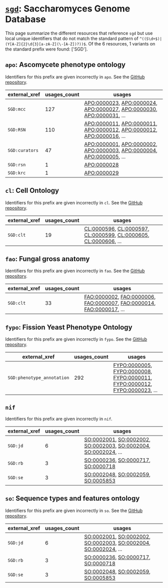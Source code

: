 # [`sgd`](https://bioregistry.io/sgd): Saccharomyces Genome Database

This page summarize the different resources that reference `sgd`
but use local unique identifiers that do not match the standard pattern of
`^((S\d+$)|(Y[A-Z]{2}\d{3}[a-zA-Z](\-[A-Z])?))$`. Of the 6 resources,
1 variants on the standard prefix were found: ['SGD'].

## `apo`: Ascomycete phenotype ontology

Identifiers for this prefix are given incorrectly in `apo`. See the [GitHub repository](https://github.com/obophenotype/ascomycete-phenotype-ontology).

| external_xref   |   usages_count | usages                                                                                                                                                                                                                                                                                                     |
|-----------------|----------------|------------------------------------------------------------------------------------------------------------------------------------------------------------------------------------------------------------------------------------------------------------------------------------------------------------|
| `SGD:mcc`       |            127 | [APO:0000023](http://purl.obolibrary.org/obo/APO_0000023), [APO:0000024](http://purl.obolibrary.org/obo/APO_0000024), [APO:0000027](http://purl.obolibrary.org/obo/APO_0000027), [APO:0000030](http://purl.obolibrary.org/obo/APO_0000030), [APO:0000031](http://purl.obolibrary.org/obo/APO_0000031), ... |
| `SGD:RSN`       |            110 | [APO:0000011](http://purl.obolibrary.org/obo/APO_0000011), [APO:0000011](http://purl.obolibrary.org/obo/APO_0000011), [APO:0000012](http://purl.obolibrary.org/obo/APO_0000012), [APO:0000012](http://purl.obolibrary.org/obo/APO_0000012), [APO:0000016](http://purl.obolibrary.org/obo/APO_0000016), ... |
| `SGD:curators`  |             47 | [APO:0000001](http://purl.obolibrary.org/obo/APO_0000001), [APO:0000002](http://purl.obolibrary.org/obo/APO_0000002), [APO:0000003](http://purl.obolibrary.org/obo/APO_0000003), [APO:0000004](http://purl.obolibrary.org/obo/APO_0000004), [APO:0000005](http://purl.obolibrary.org/obo/APO_0000005), ... |
| `SGD:rsn`       |              1 | [APO:0000028](http://purl.obolibrary.org/obo/APO_0000028)                                                                                                                                                                                                                                                  |
| `SGD:krc`       |              1 | [APO:0000029](http://purl.obolibrary.org/obo/APO_0000029)                                                                                                                                                                                                                                                  |

## `cl`: Cell Ontology

Identifiers for this prefix are given incorrectly in `cl`. See the [GitHub repository](https://github.com/obophenotype/cell-ontology).

| external_xref   |   usages_count | usages                                                                                                                                                                                                                                                                                           |
|-----------------|----------------|--------------------------------------------------------------------------------------------------------------------------------------------------------------------------------------------------------------------------------------------------------------------------------------------------|
| `SGD:clt`       |             19 | [CL:0000596](http://purl.obolibrary.org/obo/CL_0000596), [CL:0000597](http://purl.obolibrary.org/obo/CL_0000597), [CL:0000599](http://purl.obolibrary.org/obo/CL_0000599), [CL:0000605](http://purl.obolibrary.org/obo/CL_0000605), [CL:0000606](http://purl.obolibrary.org/obo/CL_0000606), ... |

## `fao`: Fungal gross anatomy

Identifiers for this prefix are given incorrectly in `fao`. See the [GitHub repository](https://github.com/obophenotype/fungal-anatomy-ontology).

| external_xref   |   usages_count | usages                                                                                                                                                                                                                                                                                                     |
|-----------------|----------------|------------------------------------------------------------------------------------------------------------------------------------------------------------------------------------------------------------------------------------------------------------------------------------------------------------|
| `SGD:clt`       |             33 | [FAO:0000002](http://purl.obolibrary.org/obo/FAO_0000002), [FAO:0000006](http://purl.obolibrary.org/obo/FAO_0000006), [FAO:0000007](http://purl.obolibrary.org/obo/FAO_0000007), [FAO:0000014](http://purl.obolibrary.org/obo/FAO_0000014), [FAO:0000017](http://purl.obolibrary.org/obo/FAO_0000017), ... |

## `fypo`: Fission Yeast Phenotype Ontology

Identifiers for this prefix are given incorrectly in `fypo`. See the [GitHub repository](https://github.com/pombase/fypo).

| external_xref              |   usages_count | usages                                                                                                                                                                                                                                                                                                               |
|----------------------------|----------------|----------------------------------------------------------------------------------------------------------------------------------------------------------------------------------------------------------------------------------------------------------------------------------------------------------------------|
| `SGD:phenotype_annotation` |            292 | [FYPO:0000005](http://purl.obolibrary.org/obo/FYPO_0000005), [FYPO:0000008](http://purl.obolibrary.org/obo/FYPO_0000008), [FYPO:0000011](http://purl.obolibrary.org/obo/FYPO_0000011), [FYPO:0000012](http://purl.obolibrary.org/obo/FYPO_0000012), [FYPO:0000023](http://purl.obolibrary.org/obo/FYPO_0000023), ... |

## `nif`

Identifiers for this prefix are given incorrectly in `nif`.

| external_xref   |   usages_count | usages                                                                                                                                                                                                                                                                                           |
|-----------------|----------------|--------------------------------------------------------------------------------------------------------------------------------------------------------------------------------------------------------------------------------------------------------------------------------------------------|
| `SGD:jd`        |              6 | [SO:0002001](http://purl.obolibrary.org/obo/SO_0002001), [SO:0002002](http://purl.obolibrary.org/obo/SO_0002002), [SO:0002003](http://purl.obolibrary.org/obo/SO_0002003), [SO:0002004](http://purl.obolibrary.org/obo/SO_0002004), [SO:0002024](http://purl.obolibrary.org/obo/SO_0002024), ... |
| `SGD:rb`        |              3 | [SO:0000236](http://purl.obolibrary.org/obo/SO_0000236), [SO:0000717](http://purl.obolibrary.org/obo/SO_0000717), [SO:0000718](http://purl.obolibrary.org/obo/SO_0000718)                                                                                                                        |
| `SGD:se`        |              3 | [SO:0002048](http://purl.obolibrary.org/obo/SO_0002048), [SO:0002059](http://purl.obolibrary.org/obo/SO_0002059), [SO:0005853](http://purl.obolibrary.org/obo/SO_0005853)                                                                                                                        |

## `so`: Sequence types and features ontology

Identifiers for this prefix are given incorrectly in `so`. See the [GitHub repository](https://github.com/The-Sequence-Ontology/SO-Ontologies).

| external_xref   |   usages_count | usages                                                                                                                                                                                                                                                                                           |
|-----------------|----------------|--------------------------------------------------------------------------------------------------------------------------------------------------------------------------------------------------------------------------------------------------------------------------------------------------|
| `SGD:jd`        |              6 | [SO:0002001](http://purl.obolibrary.org/obo/SO_0002001), [SO:0002002](http://purl.obolibrary.org/obo/SO_0002002), [SO:0002003](http://purl.obolibrary.org/obo/SO_0002003), [SO:0002004](http://purl.obolibrary.org/obo/SO_0002004), [SO:0002024](http://purl.obolibrary.org/obo/SO_0002024), ... |
| `SGD:rb`        |              3 | [SO:0000236](http://purl.obolibrary.org/obo/SO_0000236), [SO:0000717](http://purl.obolibrary.org/obo/SO_0000717), [SO:0000718](http://purl.obolibrary.org/obo/SO_0000718)                                                                                                                        |
| `SGD:se`        |              3 | [SO:0002048](http://purl.obolibrary.org/obo/SO_0002048), [SO:0002059](http://purl.obolibrary.org/obo/SO_0002059), [SO:0005853](http://purl.obolibrary.org/obo/SO_0005853)                                                                                                                        |

